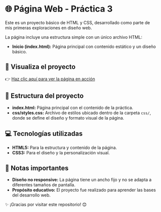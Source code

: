 # 🌐 Página Web - Práctica 3
Este es un proyecto básico de HTML y CSS, desarrollado como parte de mis primeras exploraciones en diseño web.

La página incluye una estructura simple con un único archivo HTML:

- **Inicio (index.html):** Página principal con contenido estático y un diseño básico.

## 🔗 Visualiza el proyecto
👉 [Haz clic aquí para ver la página en acción](https://mila2594.github.io/PaginaWebPractica3/)

## 📂 Estructura del proyecto
- **index.html:** Página principal con el contenido de la práctica.
- **css/styles.css:** Archivo de estilos ubicado dentro de la carpeta `css/`, donde se define el diseño y formato visual de la página.

## 💻 Tecnologías utilizadas
- **HTML5:** Para la estructura y contenido de la página.
- **CSS3:** Para el diseño y la personalización visual.

## 📌 Notas importantes
- **Diseño no responsive:** La página tiene un ancho fijo y no se adapta a diferentes tamaños de pantalla.
- **Propósito educativo:** El proyecto fue realizado para aprender las bases del desarrollo web.

✨ ¡Gracias por visitar este repositorio! 😊
